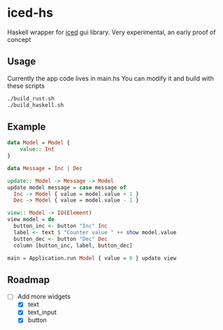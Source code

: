 # iced-hs

Haskell wrapper for [iced](https://github.com/iced-rs/iced) gui library.
Very experimental, an early proof of concept

## Usage

Currently the app code lives in main.hs
You can modify it and build with these scripts

```bash
./build_rust.sh
./build_haskell.sh
```

## Example

```haskell
data Model = Model {
    value:: Int
}

data Message = Inc | Dec

update:: Model -> Message -> Model
update model message = case message of
  Inc -> Model { value = model.value + 1 }
  Dec -> Model { value = model.value - 1 }

view:: Model -> IO(Element)
view model = do
  button_inc <- button "Inc" Inc
  label <- text $ "Counter value " ++ show model.value
  button_dec <- button "Dec" Dec
  column [button_inc, label, button_dec]

main = Application.run Model { value = 0 } update view
```

## Roadmap

 - [ ] Add more widgets
   - [x] text
   - [x] text_input
   - [x] button
